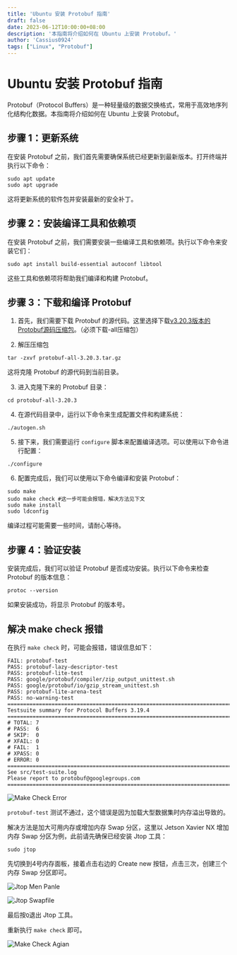 ```yaml
---
title: 'Ubuntu 安装 Protobuf 指南'
draft: false
date: 2023-06-12T10:00:00+08:00
description: '本指南将介绍如何在 Ubuntu 上安装 Protobuf。'
author: 'Cassius0924'
tags: ["Linux", "Protobuf"]
---
```


# Ubuntu 安装 Protobuf 指南

Protobuf（Protocol Buffers）是一种轻量级的数据交换格式，常用于高效地序列化结构化数据。本指南将介绍如何在 Ubuntu 上安装 Protobuf。

## 步骤 1：更新系统

在安装 Protobuf 之前，我们首先需要确保系统已经更新到最新版本。打开终端并执行以下命令：

```shell
sudo apt update
sudo apt upgrade
```

这将更新系统的软件包并安装最新的安全补丁。

## 步骤 2：安装编译工具和依赖项

在安装 Protobuf 之前，我们需要安装一些编译工具和依赖项。执行以下命令来安装它们：

```shell
sudo apt install build-essential autoconf libtool
```

这些工具和依赖项将帮助我们编译和构建 Protobuf。

## 步骤 3：下载和编译 Protobuf

1. 首先，我们需要下载 Protobuf 的源代码。这里选择下载[v3.20.3版本的Protobuf源码压缩包](https://github.com/protocolbuffers/protobuf/releases/tag/v3.20.3)。（必须下载-all压缩包）

2. 解压压缩包

```shell
tar -zxvf protobuf-all-3.20.3.tar.gz
```

这将克隆 Protobuf 的源代码到当前目录。

3. 进入克隆下来的 Protobuf 目录：

```shell
cd protobuf-all-3.20.3
```

4. 在源代码目录中，运行以下命令来生成配置文件和构建系统：

```shell
./autogen.sh
```

5. 接下来，我们需要运行 `configure` 脚本来配置编译选项。可以使用以下命令进行配置：

```shell
./configure
```

6. 配置完成后，我们可以使用以下命令编译和安装 Protobuf：

```shell
sudo make
sudo make check #这一步可能会报错，解决方法见下文
sudo make install
sudo ldconfig
```

编译过程可能需要一些时间，请耐心等待。

## 步骤 4：验证安装

安装完成后，我们可以验证 Protobuf 是否成功安装。执行以下命令来检查 Protobuf 的版本信息：

```shell
protoc --version
```

如果安装成功，将显示 Protobuf 的版本号。

## 解决 make check 报错
在执行 `make check` 时，可能会报错，错误信息如下：

```shell
FAIL: protobuf-test
PASS: protobuf-lazy-descriptor-test
PASS: protobuf-lite-test
PASS: google/protobuf/compiler/zip_output_unittest.sh
PASS: google/protobuf/io/gzip_stream_unittest.sh
PASS: protobuf-lite-arena-test
PASS: no-warning-test
============================================================================
Testsuite summary for Protocol Buffers 3.19.4
============================================================================
# TOTAL: 7
# PASS:  6
# SKIP:  0
# XFAIL: 0
# FAIL:  1
# XPASS: 0
# ERROR: 0
============================================================================
See src/test-suite.log
Please report to protobuf@googlegroups.com
============================================================================
```
![Make Check Error](https://s2.loli.net/2023/06/13/N7k5xDE9AfhUTeM.png)

`protobuf-test` 测试不通过，这个错误是因为加载大型数据集时内存溢出导致的。

解决方法是加大可用内存或增加内存 Swap 分区，这里以 Jetson Xavier NX 增加内存 Swap 分区为例，此前请先确保已经安装 Jtop 工具：

```shell
sudo jtop
```

先切换到4号内存面板，接着点击右边的 Create new 按钮，点击三次，创建三个内存 Swap 分区即可。

![Jtop Men Panle](https://s2.loli.net/2023/06/13/GIaNmi436kAXz5l.png)

![Jtop Swapfile](https://s2.loli.net/2023/06/13/siFRxYDvQl3toAS.png)

最后按`Q`退出 Jtop 工具。

重新执行 `make check` 即可。

![Make Check Agian](https://s2.loli.net/2023/06/13/Vx5liabgdEqA4DK.png)

